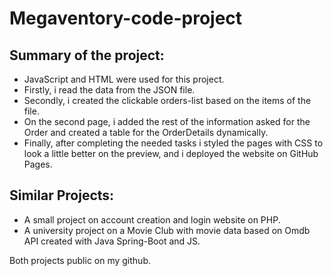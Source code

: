 # Megaventory-code-project

## Summary of the project:

* JavaScript and HTML were used for this project.
* Firstly, i read the data from the JSON file.
* Secondly, i created the clickable orders-list based on the items of the file.
* On the second page, i added the rest of the information asked for the Order and created a table for the OrderDetails dynamically.
* Finally, after completing the needed tasks i styled the pages with CSS to look a little better on the preview, and i deployed the website on GitHub Pages.

## Similar Projects: 

* A small project on account creation and login website on PHP.
* A university project on a Movie Club with movie data based on Omdb API created with Java Spring-Boot and JS.

Both projects public on my github.
